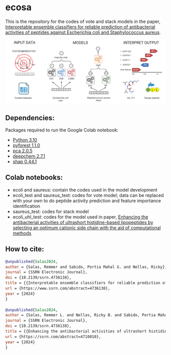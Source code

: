 # ecosa

This is the repository for the codes of vote and stack models in the paper, [Interpretable ensemble classifiers for reliable prediction of antibacterial activities of peptides against Escherichia coli and Staphylococcus aureus](https://ssrn.com/abstract=4736138).

![Graphical abstract](paper1_gabstract.jpeg)

## Dependencies: 

Packages required to run the Google Colab notebook:
- [Python 3.10](https://www.python.org/downloads/release/python-3100/)
- [pyforest 1.1.0](https://pypi.org/project/pyforest/)
- [pca 2.0.5](https://github.com/erdogant/pca/tree/master)
- [deepchem 2.7.1](https://github.com/deepchem/deepchem)
- [shap 0.44.1](https://github.com/shap/shap/tree/master) 

## Colab notebooks:

- ecoli and saureus: contain the codes used in the model development 
- ecoli_test and saureus_test: codes for vote model; data can be replaced with your own to do peptide activity prediction and feature importance identification
- saureus_test: codes for stack model
- ecoli_uhl_test: codes for the model used in paper, [Enhancing the antibacterial activities of ultrashort histidine-based lipopeptides by selecting an optimum cationic side chain with the aid of computational methods](https://ssrn.com/abstract=4710010)

## How to cite:
```bibtex
@unpublished{Salas2024,
author = {Salas, Remmer and Sabido, Portia Mahal G. and Nellas, Ricky},
journal = {SSRN Electronic Journal},
doi = {10.2139/ssrn.4736138},
title = {{Interpretable ensemble classifiers for reliable prediction of antibacterial activities of peptides against Escherichia coli and Staphylococcus aureus}},
url = {https://www.ssrn.com/abstract=4736138},
year = {2024}
}

@unpublished{Salas2024,
author = {Salas, Remmer L. and Nellas, Ricky B. and Sabido, Portia Mahal G.},
journal = {SSRN Electronic Journal},
doi = {10.2139/ssrn.4736138},
title = {{Enhancing the antibacterial activities of ultrashort histidine-based lipopeptides by selecting an optimum cationic side chain with the aid of computational methods}},
url = {https://ssrn.com/abstract=4710010},
year = {2024}
}

